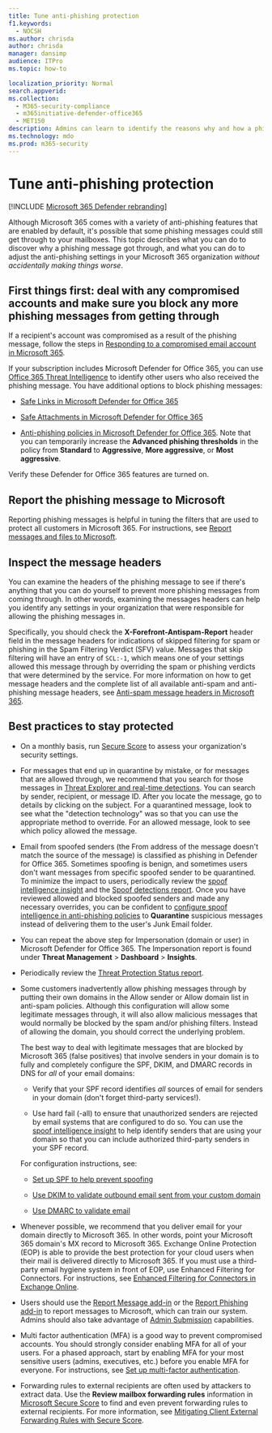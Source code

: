 ```yaml
---
title: Tune anti-phishing protection
f1.keywords: 
  - NOCSH
ms.author: chrisda
author: chrisda
manager: dansimp
audience: ITPro
ms.topic: how-to

localization_priority: Normal
search.appverid: 
ms.collection: 
  - M365-security-compliance
  - m365initiative-defender-office365
  - MET150
description: Admins can learn to identify the reasons why and how a phishing message got through in Microsoft 365, and what to do to prevent more phishing messages in the future.
ms.technology: mdo
ms.prod: m365-security
---
```


# Tune anti-phishing protection

[!INCLUDE [Microsoft 365 Defender rebranding](../includes/microsoft-defender-for-office.md)]


Although Microsoft 365 comes with a variety of anti-phishing features that are enabled by default, it's possible that some phishing messages could still get through to your mailboxes. This topic describes what you can do to discover why a phishing message got through, and what you can do to adjust the anti-phishing settings in your Microsoft 365 organization _without accidentally making things worse_.

## First things first: deal with any compromised accounts and make sure you block any more phishing messages from getting through

If a recipient's account was compromised as a result of the phishing message, follow the steps in [Responding to a compromised email account in Microsoft 365](responding-to-a-compromised-email-account.md).

If your subscription includes Microsoft Defender for Office 365, you can use [Office 365 Threat Intelligence](office-365-ti.md) to identify other users who also received the phishing message. You have additional options to block phishing messages:

- [Safe Links in Microsoft Defender for Office 365](set-up-atp-safe-links-policies.md)

- [Safe Attachments in Microsoft Defender for Office 365](set-up-atp-safe-attachments-policies.md)

- [Anti-phishing policies in Microsoft Defender for Office 365](configure-atp-anti-phishing-policies.md). Note that you can temporarily increase the **Advanced phishing thresholds** in the policy from **Standard** to **Aggressive**, **More aggressive**, or **Most aggressive**.

Verify these Defender for Office 365 features are turned on.

## Report the phishing message to Microsoft

Reporting phishing messages is helpful in tuning the filters that are used to protect all customers in Microsoft 365. For instructions, see [Report messages and files to Microsoft](report-junk-email-messages-to-microsoft.md).

## Inspect the message headers

You can examine the headers of the phishing message to see if there's anything that you can do yourself to prevent more phishing messages from coming through. In other words, examining the messages headers can help you identify any settings in your organization that were responsible for allowing the phishing messages in.

Specifically, you should check the **X-Forefront-Antispam-Report** header field in the message headers for indications of skipped filtering for spam or phishing in the Spam Filtering Verdict (SFV) value. Messages that skip filtering will have an entry of `SCL:-1`, which means one of your settings allowed this message through by overriding the spam or phishing verdicts that were determined by the service. For more information on how to get message headers and the complete list of all available anti-spam and anti-phishing message headers, see [Anti-spam message headers in Microsoft 365](anti-spam-message-headers.md).

## Best practices to stay protected

- On a monthly basis, run [Secure Score](../mtp/microsoft-secure-score.md) to assess your organization's security settings.

- For messages that end up in quarantine by mistake, or for messages that are allowed through, we recommend that you search for those messages in [Threat Explorer and real-time detections](threat-explorer.md). You can search by sender, recipient, or message ID. After you locate the message, go to details by clicking on the subject. For a quarantined message, look to see what the "detection technology" was so that you can use the appropriate method to override. For an allowed message, look to see which policy allowed the message.

- Email from spoofed senders (the From address of the message doesn't match the source of the message) is classified as phishing in Defender for Office 365. Sometimes spoofing is benign, and sometimes users don't want messages from specific spoofed sender to be quarantined. To minimize the impact to users, periodically review the [spoof intelligence insight](learn-about-spoof-intelligence.md) and the [Spoof detections report](view-email-security-reports.md#spoof-detections-report). Once you have reviewed allowed and blocked spoofed senders and made any necessary overrides, you can be confident to [configure spoof intelligence in anti-phishing policies](set-up-anti-phishing-policies.md#spoof-settings) to **Quarantine** suspicious messages instead of delivering them to the user's Junk Email folder.

- You can repeat the above step for Impersonation (domain or user) in Microsoft Defender for Office 365. The Impersonation report is found under **Threat Management** \> **Dashboard** \> **Insights**.

- Periodically review the [Threat Protection Status report](view-reports-for-atp.md#threat-protection-status-report).

- Some customers inadvertently allow phishing messages through by putting their own domains in the Allow sender or Allow domain list in anti-spam policies. Although this configuration will allow some legitimate messages through, it will also allow malicious messages that would normally be blocked by the spam and/or phishing filters. Instead of allowing the domain, you should correct the underlying problem.

  The best way to deal with legitimate messages that are blocked by Microsoft 365 (false positives) that involve senders in your domain is to fully and completely configure the SPF, DKIM, and DMARC records in DNS for _all_ of your email domains:

  - Verify that your SPF record identifies _all_ sources of email for senders in your domain (don't forget third-party services!).

  - Use hard fail (\-all) to ensure that unauthorized senders are rejected by email systems that are configured to do so. You can use the [spoof intelligence insight](learn-about-spoof-intelligence.md) to help identify senders that are using your domain so that you can include authorized third-party senders in your SPF record.

  For configuration instructions, see:

  - [Set up SPF to help prevent spoofing](set-up-spf-in-office-365-to-help-prevent-spoofing.md)

  - [Use DKIM to validate outbound email sent from your custom domain](use-dkim-to-validate-outbound-email.md)

  - [Use DMARC to validate email](use-dmarc-to-validate-email.md)

- Whenever possible, we recommend that you deliver email for your domain directly to Microsoft 365. In other words, point your Microsoft 365 domain's MX record to Microsoft 365. Exchange Online Protection (EOP) is able to provide the best protection for your cloud users when their mail is delivered directly to Microsoft 365. If you must use a third-party email hygiene system in front of EOP, use Enhanced Filtering for Connectors. For instructions, see [Enhanced Filtering for Connectors in Exchange Online](https://docs.microsoft.com/Exchange/mail-flow-best-practices/use-connectors-to-configure-mail-flow/enhanced-filtering-for-connectors).

- Users should use the [Report Message add-in](enable-the-report-message-add-in.md) or the [Report Phishing add-in](enable-the-report-phish-add-in.md) to report messages to Microsoft, which can train our system. Admins should also take advantage of [Admin Submission](admin-submission.md) capabilities.

- Multi factor authentication (MFA) is a good way to prevent compromised accounts. You should strongly consider enabling MFA for all of your users. For a phased approach, start by enabling MFA for your most sensitive users (admins, executives, etc.) before you enable MFA for everyone. For instructions, see [Set up multi-factor authentication](../../admin/security-and-compliance/set-up-multi-factor-authentication.md).

- Forwarding rules to external recipients are often used by attackers to extract data. Use the **Review mailbox forwarding rules** information in [Microsoft Secure Score](../mtp/microsoft-secure-score.md) to find and even prevent forwarding rules to external recipients. For more information, see [Mitigating Client External Forwarding Rules with Secure Score](https://docs.microsoft.com/archive/blogs/office365security/mitigating-client-external-forwarding-rules-with-secure-score).
